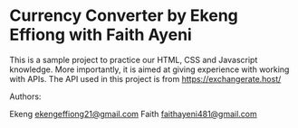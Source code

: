 # Currency Converter by Ekeng Effiong with Faith Ayeni
This is a sample project to practice our HTML, CSS and Javascript knowledge. More importantly, it is aimed at giving experience with working with APIs. The API used in this project is from https://exchangerate.host/

Authors:

  Ekeng <ekengeffiong21@gmail.com>
  Faith	<faithayeni481@gmail.com>
 
